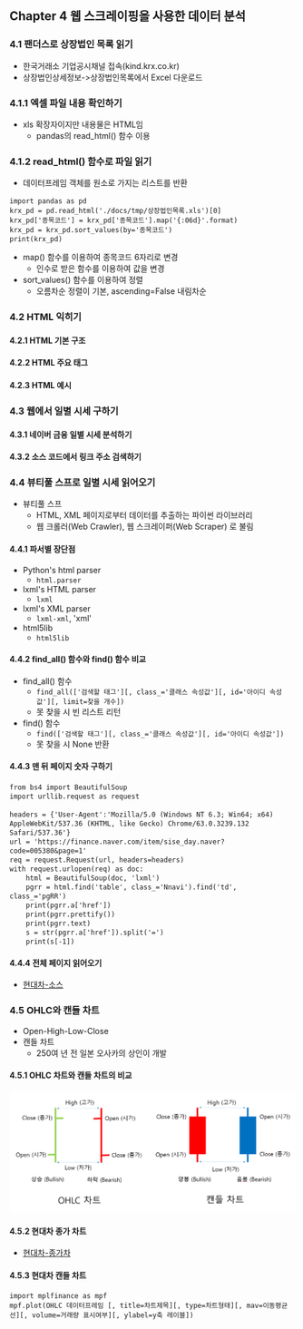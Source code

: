 ## Chapter 4 웹 스크레이핑을 사용한 데이터 분석
### 4.1 팬더스로 상장법인 목록 읽기
- 한국거래소 기업공시채널 접속(kind.krx.co.kr)
- 상장법인상세정보->상장법인목록에서 Excel 다운로드
### 4.1.1 엑셀 파일 내용 확인하기
- xls 확장자이지만 내용물은 HTML임
  - pandas의 read_html() 함수 이용
### 4.1.2 read_html() 함수로 파일 읽기
- 데이터프레임 객체를 원소로 가지는 리스트를 반환
```
import pandas as pd
krx_pd = pd.read_html('./docs/tmp/상장법인목록.xls')[0]
krx_pd['종목코드'] = krx_pd['종목코드'].map('{:06d}'.format)
krx_pd = krx_pd.sort_values(by='종목코드')
print(krx_pd)
```
  - map() 함수를 이용하여 종목코드 6자리로 변경
    - 인수로 받은 함수를 이용하여 값을 변경
  - sort_values() 함수를 이용하여 정렬
    - 오름차순 정렬이 기본, ascending=False 내림차순
### 4.2 HTML 익히기
#### 4.2.1 HTML 기본 구조
#### 4.2.2 HTML 주요 태그
#### 4.2.3 HTML 예시
### 4.3 웹에서 일별 시세 구하기
#### 4.3.1 네이버 금융 일별 시세 분석하기
#### 4.3.2 소스 코드에서 링크 주소 검색하기
### 4.4 뷰티풀 스프로 일별 시세 읽어오기
- 뷰티풀 스프
  - HTML, XML 페이지로부터 데이터를 추출하는 파이썬 라이브러리
  - 웹 크롤러(Web Crawler), 웹 스크레이퍼(Web Scraper) 로 불림
#### 4.4.1 파서별 장단점
- Python's html parser
  - `html.parser`
- lxml's HTML parser
  - `lxml`
- lxml's XML parser
  - `lxml-xml`, 'xml'
- html5lib
  - `html5lib`
#### 4.4.2 find_all() 함수와 find() 함수 비교
- find_all() 함수
  - `find_all(['검색할 태그'][, class_='클래스 속성값'][, id='아이디 속성값'][, limit=찾을 개수])`
  - 못 찾을 시 빈 리스트 리턴
- find() 함수
  - `find(['검색할 태그'][, class_='클래스 속성값'][, id='아이디 속성값'])`
  - 못 찾을 시 None 반환
#### 4.4.3 맨 뒤 페이지 숫자 구하기
``` 
from bs4 import BeautifulSoup
import urllib.request as request

headers = {'User-Agent':'Mozilla/5.0 (Windows NT 6.3; Win64; x64) AppleWebKit/537.36 (KHTML, like Gecko) Chrome/63.0.3239.132 Safari/537.36'}
url = 'https://finance.naver.com/item/sise_day.naver?code=005380&page=1'
req = request.Request(url, headers=headers)
with request.urlopen(req) as doc:
    html = BeautifulSoup(doc, 'lxml')
    pgrr = html.find('table', class_='Nnavi').find('td', class_='pgRR')
    print(pgrr.a['href'])
    print(pgrr.prettify())
    print(pgrr.text)
    s = str(pgrr.a['href']).split('=')
    print(s[-1])
```
#### 4.4.4 전체 페이지 읽어오기
- [현대차-소스](../src/04/total_page.py)
### 4.5 OHLC와 캔들 차트
- Open-High-Low-Close
- 캔들 차트
  - 250여 년 전 일본 오사카의 상인이 개발
#### 4.5.1 OHLC 차트와 캔들 차트의 비교
![차트 비교](../img/OhlcCandleChart.jpg)  
#### 4.5.2 현대차 종가 차트
- [현대차-종가차](../src/04/close_chart.py)
#### 4.5.3 현대차 캔들 차트
``` 
import mplfinance as mpf
mpf.plot(OHLC 데이터프레임 [, title=차트제목][, type=차트형태][, mav=이동평균선][, volume=거래량 표시여부][, ylabel=y축 레이블]) 
```